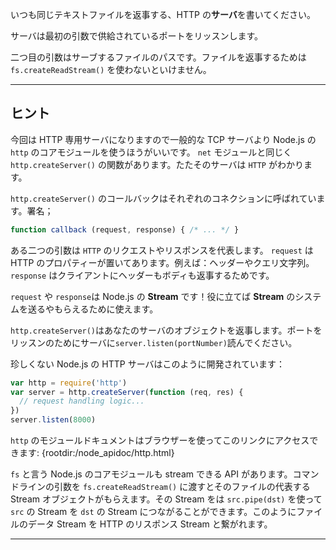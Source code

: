 いつも同じテキストファイルを返事する、HTTP の**サーバ**を書いてください。

サーバは最初の引数で供給されているポートをリッスンします。

二つ目の引数はサーブするファイルのパスです。ファイルを返事するためは `fs.createReadStream()` を使わないといけません。

----------------------------------------------------------------------
## ヒント

今回は HTTP 専用サーバになりますので一般的な TCP サーバより Node.js の `http` のコアモジュールを使うほうがいいです。 `net` モジュールと同じく `http.createServer()` の関数があります。たたそのサーバは `HTTP` がわかります。

`http.createServer()` のコールバックはそれぞれのコネクションに呼ばれています。署名；

```js
function callback (request, response) { /* ... */ }
```

ある二つの引数は `HTTP` のリクエストやリスポンスを代表します。 `request` は HTTP のプロパティーが置いてあります。例えば：ヘッダーやクエリ文字列。`response` はクライアントにヘッダーもボディも返事するためです。

`request` や `response`は Node.js の **Stream** です！役に立てば **Stream** のシステムを送るやもらえるために使えます。

`http.createServer()`はあなたのサーバのオブジェクトを返事します。ポートをリッスンのためにサーバに`server.listen(portNumber)`読んでください。


珍しくない Node.js の HTTP サーバはこのように開発されています：

```js
var http = require('http')
var server = http.createServer(function (req, res) {
  // request handling logic...
})
server.listen(8000)
```

`http` のモジュールドキュメントはブラウザーを使ってこのリンクにアクセスできます:
  {rootdir:/node_apidoc/http.html}

`fs` と言う Node.js のコアモジュールも stream できる API があります。コマンドラインの引数を `fs.createReadStream()` に渡すとそのファイルの代表する Stream オブジェクトがもらえます。その Stream をは `src.pipe(dst)` を使って `src` の Stream を `dst` の Stream につながることができます。このようにファイルのデータ Stream を HTTP のリスポンス Stream と繋がれます。

----------------------------------------------------------------------
